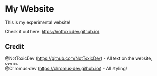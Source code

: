 # My Website
This is my experimental website!

Check it out here: https://nottoxicdev.github.io/

## Credit
@NotToxicDev (https://github.com/NotToxicDev) - All text on the website, owner.  
@Chromus-dev (https://chromus-dev.github.io/) - All styling!
